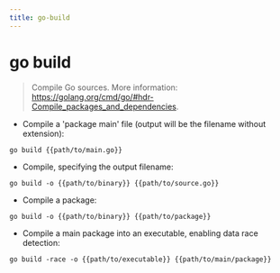 ```yaml
---
title: go-build
---
```

# go build

> Compile Go sources.
> More information: <https://golang.org/cmd/go/#hdr-Compile_packages_and_dependencies>.

- Compile a 'package main' file (output will be the filename without extension):

`go build {{path/to/main.go}}`

- Compile, specifying the output filename:

`go build -o {{path/to/binary}} {{path/to/source.go}}`

- Compile a package:

`go build -o {{path/to/binary}} {{path/to/package}}`

- Compile a main package into an executable, enabling data race detection:

`go build -race -o {{path/to/executable}} {{path/to/main/package}}`
